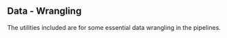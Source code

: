 ## Data - Wrangling


The utilities included are for some essential data wrangling in the pipelines.



